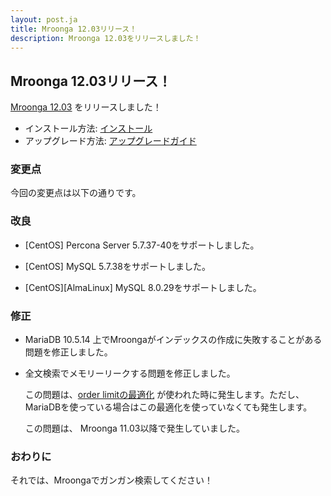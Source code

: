 ```yaml
---
layout: post.ja
title: Mroonga 12.03リリース！
description: Mroonga 12.03をリリースしました！
---
```


## Mroonga 12.03リリース！

[Mroonga 12.03](/ja/docs/news.html#release-12-03) をリリースしました！

* インストール方法: [インストール](/ja/docs/install.html)
* アップグレード方法: [アップグレードガイド](/ja/docs/upgrade.html)

### 変更点

今回の変更点は以下の通りです。

### 改良

* [CentOS] Percona Server 5.7.37-40をサポートしました。

* [CentOS] MySQL 5.7.38をサポートしました。

* [CentOS][AlmaLinux] MySQL 8.0.29をサポートしました。

### 修正

* MariaDB 10.5.14 上でMroongaがインデックスの作成に失敗することがある問題を修正しました。

* 全文検索でメモリーリークする問題を修正しました。

  この問題は、[order limitの最適化](https://mroonga.org/ja/docs/reference/optimizations.html#order-by-limit) が使われた時に発生します。ただし、MariaDBを使っている場合はこの最適化を使っていなくても発生します。

  この問題は、 Mroonga 11.03以降で発生していました。

### おわりに

それでは、Mroongaでガンガン検索してください！
